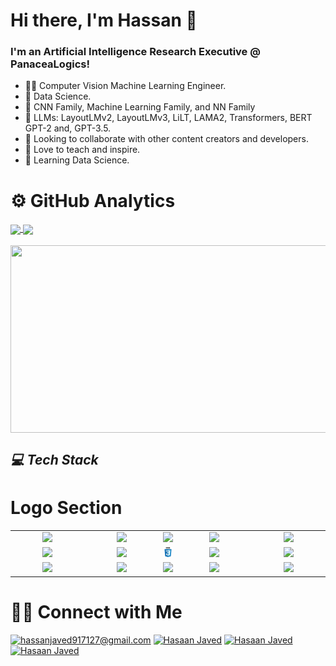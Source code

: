 # Hi there, I'm Hassan 👋

### I'm an Artificial Intelligence Research Executive @ PanaceaLogics!

* 👨‍💻 Computer Vision Machine Learning Engineer.
* 🌱 Data Science.
* 🤖 CNN Family, Machine Learning Family, and NN Family
* 🤖 LLMs: LayoutLMv2, LayoutLMv3, LiLT, LAMA2, Transformers, BERT GPT-2 and, GPT-3.5.
* 👯 Looking to collaborate with other content creators and developers.
* 📢 Love to teach and inspire.
* 🔭 Learning Data Science.


# ⚙️ GitHub Analytics


<a href="https://github.com/hassan883">
  <img align="Center" width="420" src="https://github-readme-stats.vercel.app/api?username=hassan883&show_icons=true&theme=algolia" />
</a>

<a href="https://github.com/hassan883">
  <img align="Center" src="https://github-readme-stats.vercel.app/api/top-langs/?username=hassan883&layout=compact&theme=algolia&langs_count=10&https://github.com/anuraghazra/github-readme-stats" />
</a>

<br>
</br>

<a href="https://github.com/hassan883">
  <img height="300" width="780" align="Center" src="https://github-readme-streak-stats.herokuapp.com/?user=hassan883&theme=algolia&https://github.com/DenverCoder1/github-readme-streak-stats" />
</a>

<h2><i>💻 Tech Stack</i></h2>

# Logo Section
<table width="100">
  <tr>
      <td align='center' width="190">
          <img src="https://www.jing.fm/clipimg/full/53-537670_python-png-file-python-logo-png.png" width="60">
      </td>
      <td align='center' width="190">
          <img src="https://github.com/abranhe/programming-languages-logos/blob/master/src/javascript/javascript.svg" width="60">
      </td>
      <td align='center'>
          <img src="https://res.cloudinary.com/practicaldev/image/fetch/s--m-sJ6dKp--/c_imagga_scale,f_auto,fl_progressive,h_420,q_auto,w_1000/https://dev-to-uploads.s3.amazonaws.com/uploads/articles/pucav4cthc2glscsugs0.jpg">
      </td>
      <td align='center' width="190">
          <img src="https://miro.medium.com/v2/resize:fit:828/format:webp/1*4br4WmxNo0jkcsY796jGDQ.jpeg">
      </td>
       <td align='center' width="190">
          <img src="https://miro.medium.com/v2/resize:fit:1200/1*HMCIHPssGii0Zk1CfLTrVA.png">
      </td>
  </tr>
  <tr>
      <td align='center'>
          <img src="https://i.pinimg.com/originals/f0/db/f5/f0dbf54f437965521e9aa5d6da2cf6c6.png">
      </td>
        <td align='center'>
          <img src="https://www.wi6labs.com/wp-content/uploads/2019/12/Machine-learning-logo-1.png" >
      </td>
      <td align='center'>
          <img src="https://raw.githubusercontent.com/devicons/devicon/0d6c64dbbf311879f7d563bfc3ccf559f9ed111c/icons/css3/css3-original-wordmark.svg" width="60">
      </td>
        <td align='center'>
          <img src="https://upload.wikimedia.org/wikipedia/commons/thumb/9/93/MongoDB_Logo.svg/512px-MongoDB_Logo.svg.png">
      </td>
        <td align='center'>
          <img src="https://github.com/bestofjs/bestofjs-webui/blob/master/public/logos/vscode.svg" width="60">
      </td>
  </tr>
  <tr>
      <td align='center'>
          <img src="https://miro.medium.com/max/312/1*SRL22ADht1NU4LXUeU4YVg.png">
      </td>
        <td align='center'>
          <img src="https://download.logo.wine/logo/MySQL/MySQL-Logo.wine.png" >
      </td>
        <td align='center'>
          <img src="https://download.logo.wine/logo/Microsoft_Azure/Microsoft_Azure-Logo.wine.png">
      </td>
        <td align='center'>
          <img src="https://images.g2crowd.com/uploads/product/image/large_detail/large_detail_251be2af3ae607c45c14e816eaa1cf41/postgresql.png">
      </td>
      <td align='center'>
          <img src="https://buttercms.com/static/images/tech_banners/Flask.png" >
      </td>
  </tr>
</table>

# 🤝🏻 Connect with Me

<a href="mailto:hassanjaved917127@gmail.com">![hassanjaved917127@gmail.com](https://img.shields.io/badge/Gmail-D14836?style=for-the-badge&logo=gmail&logoColor=white)</a>
<a href="https://www.linkedin.com/in/hassan-javed-4b9930168">![Hasaan Javed](https://img.shields.io/badge/LinkedIn-0077B5?style=for-the-badge&logo=linkedin&logoColor=white)</a>
<a href="https://www.facebook.com/profile.php?id=100021820246297">![Hasaan Javed](https://img.shields.io/badge/Facebook-1877F2?style=for-the-badge&logo=facebook&logoColor=white)</a>
<a href="https://www.instagram.com/hassanjaved917127">![Hasaan Javed](https://img.shields.io/badge/Instagram-E4405F?style=for-the-badge&logo=instagram&logoColor=white)</a>
